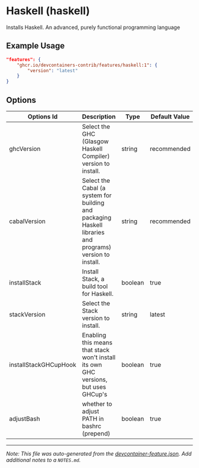
# Haskell (haskell)

Installs Haskell. An advanced, purely functional programming language

## Example Usage

```json
"features": {
    "ghcr.io/devcontainers-contrib/features/haskell:1": {
        "version": "latest"
    }
}
```

## Options

| Options Id | Description | Type | Default Value |
|-----|-----|-----|-----|
| ghcVersion | Select the GHC (Glasgow Haskell Compiler) version to install. | string | recommended |
| cabalVersion | Select the Cabal (a system for building and packaging Haskell libraries and programs) version to install. | string | recommended |
| installStack | Install Stack, a build tool for Haskell. | boolean | true |
| stackVersion | Select the Stack version to install. | string | latest |
| installStackGHCupHook | Enabling this means that stack won't install its own GHC versions, but uses GHCup's | boolean | true |
| adjustBash | whether to adjust PATH in bashrc (prepend) | boolean | true |



---

_Note: This file was auto-generated from the [devcontainer-feature.json](https://github.com/devcontainers-contrib/features/blob/main/src/haskell/devcontainer-feature.json).  Add additional notes to a `NOTES.md`._
